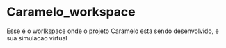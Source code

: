 # Caramelo_workspace
Esse é o worlkspace onde o projeto Caramelo esta sendo desenvolvido, e sua simulacao virtual
